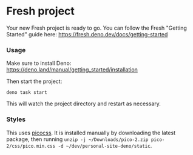 # Fresh project

Your new Fresh project is ready to go. You can follow the Fresh "Getting
Started" guide here: https://fresh.deno.dev/docs/getting-started

### Usage

Make sure to install Deno: https://deno.land/manual/getting_started/installation

Then start the project:

```
deno task start
```

This will watch the project directory and restart as necessary.

### Styles

This uses [picocss](https://github.com/picocss/pico/tree/v2). It is installed
manually by downloading the latest package, then running
`unzip -j ~/Downloads/pico-2.zip pico-2/css/pico.min.css -d ~/dev/personal-site-deno/static`.
